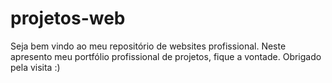 # projetos-web
Seja bem vindo ao meu repositório de websites profissional. 
Neste apresento meu portfólio profissional de projetos, fique a vontade. 
Obrigado pela visita :)
